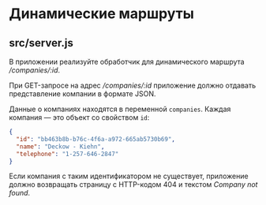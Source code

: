 # Динамические маршруты

## src/server.js

В приложении реализуйте обработчик для динамического маршрута _/companies/:id_.

При GET-запросе на адрес _/companies/:id_ приложение должно отдавать представление компании в формате JSON.

Данные о компаниях находятся в переменной `companies`. Каждая компания — это объект со свойством `id`:

```json
{
  "id": "bb463b8b-b76c-4f6a-a972-665ab5730b69",
  "name": "Deckow - Kiehn",
  "telephone": "1-257-646-2847"
}
```

Если компания с таким идентификатором не существует, приложение должно возвращать страницу с HTTP-кодом 404 и текстом _Company not found_.
